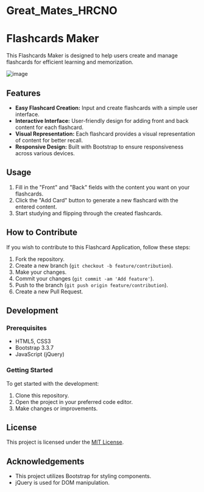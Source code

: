 # Great_Mates_HRCNO

# Flashcards Maker

This Flashcards Maker is designed to help users create and manage flashcards for efficient learning and memorization.

![image](https://github.com/sukhadak11/Great_Mates_HRCNO/assets/130278445/da1c3ba5-4989-492d-9164-3889bd0aa56c)


## Features

- **Easy Flashcard Creation:** Input and create flashcards with a simple user interface.
- **Interactive Interface:** User-friendly design for adding front and back content for each flashcard.
- **Visual Representation:** Each flashcard provides a visual representation of content for better recall.
- **Responsive Design:** Built with Bootstrap to ensure responsiveness across various devices.

## Usage

1. Fill in the "Front" and "Back" fields with the content you want on your flashcards.
2. Click the "Add Card" button to generate a new flashcard with the entered content.
3. Start studying and flipping through the created flashcards.

## How to Contribute

If you wish to contribute to this Flashcard Application, follow these steps:

1. Fork the repository.
2. Create a new branch (`git checkout -b feature/contribution`).
3. Make your changes.
4. Commit your changes (`git commit -am 'Add feature'`).
5. Push to the branch (`git push origin feature/contribution`).
6. Create a new Pull Request.

## Development

### Prerequisites

- HTML5, CSS3
- Bootstrap 3.3.7
- JavaScript (jQuery)

### Getting Started

To get started with the development:

1. Clone this repository.
2. Open the project in your preferred code editor.
3. Make changes or improvements.

## License

This project is licensed under the [MIT License](LICENSE).

## Acknowledgements

- This project utilizes Bootstrap for styling components.
- jQuery is used for DOM manipulation.
